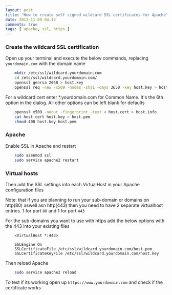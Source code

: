 ```yaml
---
layout: post
title: "How to create self signed wildcard SSL certificates for Apache"
date: 2012-11-09 04:13
comments: true
tags: [ apache, ssl, https ]
---
```

### Create the wildcard SSL certification

Open up your terminal and execute the below commands, replacing `yourdomain.com` with the domain name

``` bash
    mkdir /etc/ssl/wildcard.yourdomain.com
    cd /etc/ssl/wildcard.yourdomain.com/
    openssl genrsa 2048 > host.key
    openssl req -new -x509 -nodes -sha1 -days 3650 -key host.key > host.cert
```

For a wildcard cert enter *.yourdomain.com for Common Name. It's the 6th option in the dialog.
All other options can be left blank for defaults

``` bash
    openssl x509 -noout -fingerprint -text < host.cert > host.info
    cat host.cert host.key > host.pem
    chmod 400 host.key host.pem
```

### Apache 

Enable SSL in Apache and restart

``` bash
    sudo a2enmod ssl
    sudo service apache2 restart
```

### Virtual hosts

Then add the SSL settings into each VirtualHost in your Apache configuration files

Note: that if you are planning to run your sub-domain or domains on http(80) aswell asn http(443) then you need to have 2 separate virtualhost entries. 1 for port `80` and 1 for port `443`

For the sub-domains you want to use with https add the below options with the 443 into your existing files

``` 
    <VirtualHost *:443>   

    SSLEngine On                                                                                                                                                                              
    SSLCertificateFile /etc/ssl/wildcard.yourdomain.com/host.pem                                                                                                                                     
    SSLCertificateKeyFile /etc/ssl/wildcard.yourdomain.com/host.key     
```

Then reload Apache 

``` bash
    sudo service apache2 reload
```

To test if its working open up `https://www.yourdomain.com` and check if the certificate works
